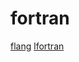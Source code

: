 # fortran

[flang](https://github.com/flang-compiler/flang)
[lfortran](https://github.com/lfortran/lfortran)
